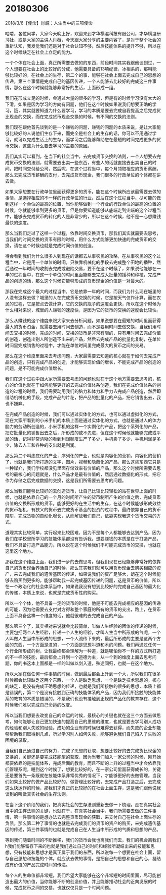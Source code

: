 # 20180306

2018/3/6【使命】肖威：人生当中的三项使命

哈喽，各位同学，大家今天晚上好，欢迎来到才华横溢科技有限公司，才华横溢研习社，或是大家的主讲人肖薇，今天跟大家分享的主要内容了，是对于整个社会的重新认知，我发觉我们还是对于社会认知不够，然后技能体系的提升不够，所以在这个时候缺乏在社会上立足的能力。

一个个体在社会上面，真正所需要去做的的东西，前段时间其实我跟他谈到过，一个人想要在社会上的比较好的分成，他需要具备的13项纪律，冰相系的，那叫能够比较好的，在社会上的生存，第二个的事，能够在社会上面去完成自己的思想的传递，第三个事情是完成自己的基因传递，一个人能够去比较好的完成这三件事情，那么在这个时候就能够非常好的生活，上面形成一组。

我们在形成立足的时候，会通过大量的很多的学习，但是有的时候学习没有太大的下滑，如果是因为学习的方向有问题，他们在这个时候如果说我们想要正确的学习，饿，其实就要知道为什么要学习，学习的本质是要去完成自我提高之后完成货比现金的交换，而在完成货币现金交换的时候，有不同的交换的法则。

我们现在跟他首先谈到的是一个赚钱的问题，赚钱的问题的本质来说，是让大家能够比较好的人说他们生存下来，而完全是社会上的生存的话，你可以不用通过学习，就可以完成生活上的生存，而学习之后能够帮助您在最短的时间完成更多的货币交换，这些为什么要去学习的主要的原因。

我们其实可以看到，在当下的社会当中，去完成货币交换的法则，一个人想要去完成货币交换的法则，就需要去出卖一些东西，有些人的话就直接去出卖自己的时间，把时间交付给公司，然后呢，在这个过程当中，每个月领取相应的货币薪酬，那么去完成货币薪酬的支付，去完成货币现金，我们很多的行政单位的个体都在讲去做。

如果大家想要在行政单位里面获得更多的货币，能在这个时候所应该最需要去做的事情，是选择相应的不一样的行政单位的行业，然后在这个过程当中，尽可能的做到这样一个单位的最高的位置，当你能够做到一个行业的行政单位的最高的位置的时候，你就能够拿到更多的货币，但是你要知道能够从底端走到尖端的这个过程当中，能够去完成货币的转化的人是非常少的，所以在这个时候，他不是一心想赚钱最快的速度。

那么当我们走过了这样一个过程，依靠时间交换货币，那我们其实就需要去思考，当我们的时间交换的货币有限的时候，用什么方式能够更加快速的完成货币的交换，请在这个时候也就是完成时间价值的创造。

待会看到我们为什么很多人到现在的话都去从事农民的攻略，在从事农民的这个过程当中，它是用一个单位的时间，只依靠机械化的手段去完成整个田地的播种，然后通过一年时间的收割去完成或避险交易，要不在这个时候了，如果说他能够在一年的过程当中，在这一个单位的时间里面能够去完成大批量的播种和种植，完成产品的创造的话，那么这个时候它能够形成的货币现金的价值是一对最大的。

那我在完成这个最大的过程当中，它是依靠一年的时间，而我们为什么现在城里的人没有这样去做？城里的人在完成货币交换的时候，它是按天气仅作计算，而在农民的过程，它是按点去做计算，它的交换的瓶子的速度会更快，所以在这个时候为什么相对来说，城里的人赚钱的速度快，是因为它的货币的交换的速度会比较快。

那么从赚钱的这个维度来跟大家来去分析问题，如果说想要在最短的时间里面获得最大的货币资金，就需要去用时间去创造，而不是要用时间去做交换，当我们用时间去交换的时候，完成的时间，交换的货币是非常有限的，只有用时间去完成价值的创造，创造出别人所创造不出来的产品，然后去完成产品的批量化复制，在单位时间里完成销售的过程中，才能在单位时间里完成最大的货币之间的交易。

那么在这个维度里面来去考虑问题，大家最需要去知道的核心就在于如何去完成产品的创造，只有完成产品的创造，才能够实现价值的增长，不能完成产品的创造的问题，是不可能完成价值增长。

我们在这个过程中跟大家所需要去考虑的问题也就在于这个地方需要去思考的，核心的价值也就在于如何能够更好的去完成价值体系创造，我们在完成价值体系的创造的过程的时候，我们需要动用我们的脑力和体力和手力去完成产品创造，然后即借助机械化的手段，完成产品的片花，把产品的批量化的产品，把它销售出去，我也不嫌弃。

在完成产品创造的时候，我们可以通过实体化的方式，也可以通过虚拟化的方式，现在大家所看到的小米手机的本质上面是通过实体化的方式，也就是通过人的体力脑力的劳动所创造的，小米手机的这样一个实例化的产品，把这个系列化的产品，把它批量化的销售出去之后，所形成的或不先进，但在这个时候他就能够完成或平局的话，记得非常清晰的看到利润额度生产了多少，手机卖了多少，手机利润是多少，除去人工和各种的支出就是利润。

那么第二个叫虚底化的产业，序列化的产业，也就是内容化的营销，内容化的营销了，也就是我们所打造的文字，图片，视频和隐蔽化的产品，那么这些东西它只是一种媒介，我们学校都没见里面存储效率有价值的产品，那么这个时候所需要去思考的最核心的问题就是，什么产品才是最有价值的，然后通过数据化的形式，把它作为存储之后完成数据的交换，这是我们所需要去思考的问题。

那么当我们能够比较好的去创造货币，让自己比较比较轻松的站在世界上面的时候，也就是依靠自己的一个月的时间所产生的货币制所产生的价值之后，完成货币价值的交换所形成的货币，能够更好的在生活中的生存，在这个时候能够形成效益的货币相机，有狭义的货币去完成货币基金的投资的过程中，最终依靠自己的货币陷阱，完成货物的自动化增长，从而解放我们自己，依靠实现我这个货币交易的方式。

道理其实比较简单，实行起来比较困难，因为不是每个人都能够去达到产品，因为我们在学校里所学习的技能体系都没有告诉我，想要赚钱的本质是在于打造产品，我们不具备打造产品能力，所以说在这个时候我们不可能完成货币的交换，也就在这里这个地方。

那我在这个维度上面，我们进一步的去做思考，但我们现在已经能够非常好的依靠自己的货币现金养活自己的时候，那么其实我们就可以用货币现金去购买相应的资产，来去完成我们的遗传基因的传递，如果说我们的资产足够大，朗在这个时候能够去购买到更多的，能够帮助我一起完成基因传递的问题，这是货币的价值，所以在一个政治化的社会体系当中，如果说我没有想到比较好的完成自己基因的最大化的传递，本质上来说，也就是完成货币性的购买。

所以一个个体，他不具备一定的货币的时候，他是不可能去完成相应的基因的传递的可能，因为他需要去支付对方得和整个家庭的所有的货币的支出，路上，在货币上面不具备这样一个维度的话，他就很难的去完成自己的产品。

那么第三个了，其实相对来说就会比较简单，叫做人生经验的团体的传递的时候，主要包括两个人生经验，传递一个人生的经验，才叫人生当中所形成的气呢，一个人叫做人生当中所形成的思想，一个人流传下来的，最后所形成的主要是这两个方面的东西，一个方面是进的，一个方面是思想叫道和术的问题。我们再通过任何一个行业所形成的树，让我最终都会理解为一种道，就是哪怕你不一样的方式所打造的不一样的技能，最后都会上升到一个道德为主，从一个到的维度上面去思考问题，你的书这本上面都是一样的叫做以剑入道，殊途同归，也就一在这个地方。

所以大家在做任何一件事情的时候，做到最后都会上升到一个大，所以我们在很多时候都会比较缺乏这两个东西，一个人是缺乏思想，一个是缺乏技术思想的，核心的缺乏，是没有完成正确思想的传递，也就是我们所接触的很多的思想，本质上都是错误的，第二个是没有接触到正确的技能体系的产品，因为我们所接触的技能体系的教育的本质是错误的，不是我们也没有接触到正规的产品化的教育存在，这个时候我们难以完成自己命运的改变。

所以当我们想要去改变自己的命运的时候，最核心的关键也就在这三个方面去做思考，如何能够让自己更加快速的提高自己的思维的维度，也就是要去学习别人成功的经验和别人失败的经验，成功的企业有的时候很难得去获得，而失败的企业却能够帮助我们取得到几点，所以学习别人如何失败，能够避免我们自己陷入了失败的困境的录取。

当我们自己通过自己的努力，完成了思想的获取，想要比较好的去完成货比现金的交换的，关键还是要完成技能型的获取，因为当我们加入一家公司的时候，刚开始都要依靠的是技能体系，完成后面的教育，而且不断的上升的过程当中才会依靠我们管理系呢，睡到这个时候了，想要比较好的，在一家公司里面获得成长的，关键还是要首先一条既就在技能体系非常优秀的情况下，才能够更好的去做管理。当我们如果比较好的做产品比较好的，做管理比较好的，去完成产品打造之后，去完成这么快运作的时候，那我们才真正的比较好的在社会上面生存，这是我们跟他说我谈到的叫做真实社会的生存法则。

在当下这个阶段的我们，把真实社会的生存法则重新去做一下梳理，走在真实社会当中的生存法则的关键，也就在于，在真实社会当中，我们所需要去做的三件事情，第一件事情的是想办法去完整货币现金的获取，来支付自己在社会上面生存的负债，那么第二种了事情的也就是去完成我们的货币的资产的购买，来完成遗传基因的传递，第三件事情的也就是完成自己在人生当中所形成的气质和思想的产品。

等到我们随着时间的不断推移，我们的货币会我也离我们而去，我们的机会离我们h我们能够留存下来的也就是我们通过自己的时间和经验所凝结出来的技能和思想，只有技能和思想才是真正属于我们的东西，所以说每一个想要在社会上面，留存自己思想和技能的个体，就应该去做的事情，是把自己的思想和自己的心，凝结成有价值的产品完成时间的传递。

每个人的生命值都非常短，我们希望大家能够在这个非常短的时间里面，尽可能创造出最大的价值，当你能够不断的创造价值，并且能够推动社会的正向发展的时候，完成货币之间的交易，也就仅仅只是一个时间问题。
